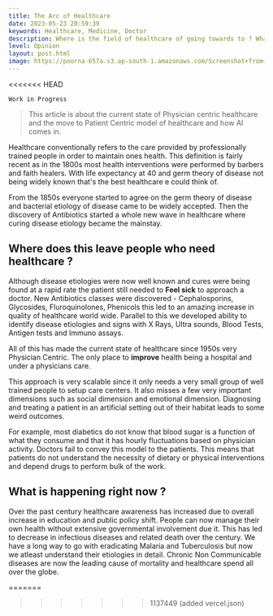 ```yaml
---
title: The Arc of Healthcare
date: 2023-05-23 20:59:39
keywords: Healthcare, Medicine, Doctor
description: Where is the field of healthcare of going towards to ? What does AI mean for healthcare ?
level: Opinion
layout: post.html
image: https://poorna-657a.s3.ap-south-1.amazonaws.com/Screenshot+from+2022-10-18+18-44-04.png
---
```


<<<<<<< HEAD
```
Work in Progress
```

> This article is about the current state of Physician centric healthcare and the move to Patient Centric model of healthcare and how AI comes in.

Healthcare conventionally refers to the care provided by professionally trained people in order to maintain ones health. This definition is fairly recent as in the 1800s most health interventions were performed by barbers and faith healers. With life expectancy at 40 and germ theory of disease not being widely known that's the best healthcare e could think of.

From the 1850s everyone started to agree on the germ theory of disease and bacterial etiology of disease came to be widely accepted. Then the discovery of Antibiotics started a whole new wave in healthcare where curing disease etiology became the mainstay.

## Where does this leave people who need healthcare ?
Although disease etiologies were now well known and cures were being found at a rapid rate the patient still needed to **Feel sick** to approach a doctor. New Antibiotics classes were discovered - Cephalosporins, Glycosides, Fluroquinolones, Phenicols this led to an amazing increase in quality of healthcare world wide. Parallel to this we developed ability to identify disease etiologies and signs with X Rays, Ultra sounds, Blood Tests, Antigen tests and Immuno assays. 

All of this has made the current state of healthcare since 1950s very Physician Centric. The only place to **improve** health being a hospital and under a physicians care. 

This approach is very scalable since it only needs a very small group of well trained people to setup care centers. It also misses a few very important dimensions such as social dimension and emotional dimension. Diagnosing and treating a patient in an artificial setting out of their habitat leads to some weird outcomes. 

For example, most diabetics do not know that blood sugar is a function of what they consume and that it has hourly fluctuations based on physician activity. Doctors fail to convey this model to the patients. This means that patients do not understand the necessity of dietary or physical interventions and depend drugs to perform bulk of the work.

## What is happening right now ?
Over the past century healthcare awareness has increased due to overall increase in education and public policy shift. People can now manage their own health without extensive governmental involvement due it. This has led to decrease in infectious diseases and related death over the century. We have a long way to go with eradicating Malaria and Tuberculosis but now we atleast understand their etiologies in detail. 
Chronic Non Communicable diseases are now the leading cause of mortality and healthcare spend all over the globe. 

=======
>>>>>>> 1137449 (added vercel.json)
